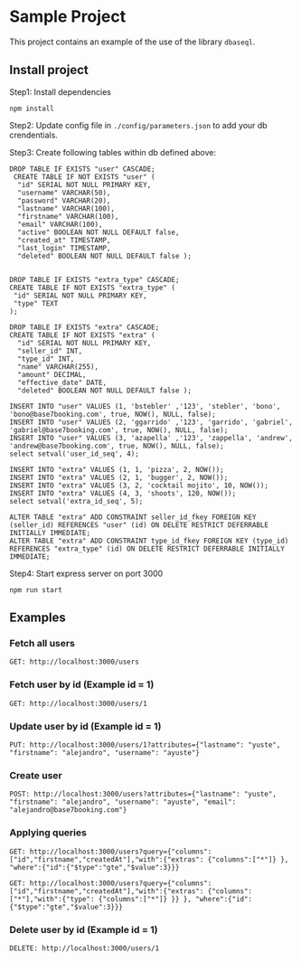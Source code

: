 # Sample Project
This project contains an example of the use of the library `dbaseql`.

## Install project

Step1: Install dependencies
```"
npm install
```

Step2: Update config file in `./config/parameters.json` to add your db crendentials.

Step3: Create following tables within db defined above:
```"
DROP TABLE IF EXISTS "user" CASCADE; 
 CREATE TABLE IF NOT EXISTS "user" (
  "id" SERIAL NOT NULL PRIMARY KEY, 
  "username" VARCHAR(50), 
  "password" VARCHAR(20), 
  "lastname" VARCHAR(100), 
  "firstname" VARCHAR(100), 
  "email" VARCHAR(100), 
  "active" BOOLEAN NOT NULL DEFAULT false, 
  "created_at" TIMESTAMP, 
  "last_login" TIMESTAMP, 
  "deleted" BOOLEAN NOT NULL DEFAULT false ); 
  
  
DROP TABLE IF EXISTS "extra_type" CASCADE; 
CREATE TABLE IF NOT EXISTS "extra_type" (
 "id" SERIAL NOT NULL PRIMARY KEY, 
 "type" TEXT
);

DROP TABLE IF EXISTS "extra" CASCADE; 
CREATE TABLE IF NOT EXISTS "extra" (
  "id" SERIAL NOT NULL PRIMARY KEY, 
  "seller_id" INT,
  "type_id" INT,
  "name" VARCHAR(255), 
  "amount" DECIMAL, 
  "effective_date" DATE, 
  "deleted" BOOLEAN NOT NULL DEFAULT false );
  
INSERT INTO "user" VALUES (1, 'bstebler' ,'123', 'stebler', 'bono', 'bono@base7booking.com', true, NOW(), NULL, false);
INSERT INTO "user" VALUES (2, 'ggarrido' ,'123', 'garrido', 'gabriel', 'gabriel@base7booking.com', true, NOW(), NULL, false);
INSERT INTO "user" VALUES (3, 'azapella' ,'123', 'zappella', 'andrew', 'andrew@base7booking.com', true, NOW(), NULL, false);
select setval('user_id_seq', 4);

INSERT INTO "extra" VALUES (1, 1, 'pizza', 2, NOW());
INSERT INTO "extra" VALUES (2, 1, 'bugger', 2, NOW());
INSERT INTO "extra" VALUES (3, 2, 'cocktail mojito', 10, NOW());
INSERT INTO "extra" VALUES (4, 3, 'shoots', 120, NOW());
select setval('extra_id_seq', 5);

ALTER TABLE "extra" ADD CONSTRAINT seller_id_fkey FOREIGN KEY (seller_id) REFERENCES "user" (id) ON DELETE RESTRICT DEFERRABLE INITIALLY IMMEDIATE;
ALTER TABLE "extra" ADD CONSTRAINT type_id_fkey FOREIGN KEY (type_id) REFERENCES "extra_type" (id) ON DELETE RESTRICT DEFERRABLE INITIALLY IMMEDIATE;

```

Step4: Start express server on port 3000
```"
npm run start
```

## Examples

### Fetch all users

```"
GET: http://localhost:3000/users
```

### Fetch user by id (Example id = 1)

```"
GET: http://localhost:3000/users/1
```

### Update user by id (Example id = 1)
```
PUT: http://localhost:3000/users/1?attributes={"lastname": "yuste", "firstname": "alejandro", "username": "ayuste"}
```

### Create user
```"
POST: http://localhost:3000/users?attributes={"lastname": "yuste", "firstname": "alejandro", "username": "ayuste", "email": "alejandro@base7booking.com"}
```

### Applying queries
```
GET: http://localhost:3000/users?query={"columns":["id","firstname","createdAt"],"with":{"extras": {"columns":["*"]} }, "where":{"id":{"$type":"gte","$value":3}}}
```

```
GET: http://localhost:3000/users?query={"columns":["id","firstname","createdAt"],"with":{"extras": {"columns":["*"],"with":{"type": {"columns":["*"]} }} }, "where":{"id":{"$type":"gte","$value":3}}}
```

### Delete user by id (Example id = 1)
```"
DELETE: http://localhost:3000/users/1
```
